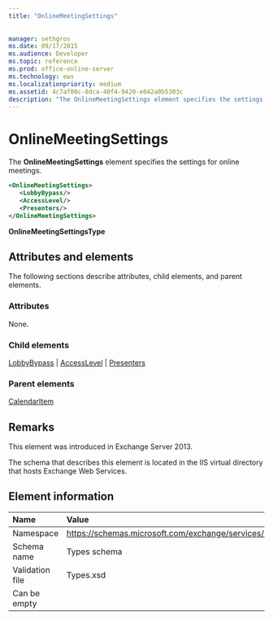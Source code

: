```yaml
---
title: "OnlineMeetingSettings"
 
 
manager: sethgros
ms.date: 09/17/2015
ms.audience: Developer
ms.topic: reference
ms.prod: office-online-server
ms.technology: ews
ms.localizationpriority: medium
ms.assetid: 4c7af00c-8dca-40f4-9420-e042a0b5303c
description: "The OnlineMeetingSettings element specifies the settings for online meetings."
---
```


# OnlineMeetingSettings

The **OnlineMeetingSettings** element specifies the settings for online meetings. 
  
```XML
<OnlineMeetingSettings>
   <LobbyBypass/>
   <AccessLevel/>
   <Presenters/>
</OnlineMeetingSettings>
```

 **OnlineMeetingSettingsType**
## Attributes and elements

The following sections describe attributes, child elements, and parent elements.
  
### Attributes

None.
  
### Child elements

[LobbyBypass](lobbybypass.md) | [AccessLevel](accesslevel.md) | [Presenters](presenters.md)
  
### Parent elements

[CalendarItem](calendaritem.md)
  
## Remarks

This element was introduced in Exchange Server 2013.
  
The schema that describes this element is located in the IIS virtual directory that hosts Exchange Web Services.
  
## Element information

|**Name**|**Value**|
|:-----|:-----|
|Namespace  <br/> |https://schemas.microsoft.com/exchange/services/2006/types  <br/> |
|Schema name  <br/> |Types schema  <br/> |
|Validation file  <br/> |Types.xsd  <br/> |
|Can be empty  <br/> ||
   

